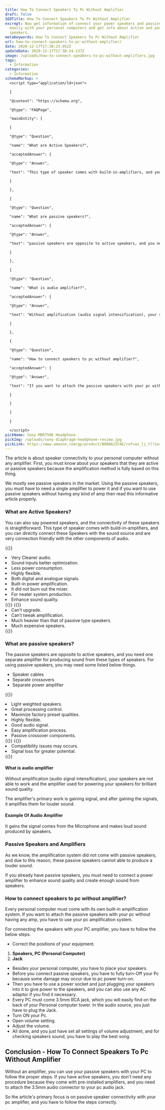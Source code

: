 ```yaml
---
title: How To Connect Speakers To Pc Without Amplifier
draft: false
SEOTitle: How To Connect Speakers To Pc Without Amplifier
excrept: Now get information of connect your power speakers and passive speakers
  easily with your personal computers and get info about active and passive
  speakers.
metaKeywords: How To Connect Speakers To Pc Without Amplifier
url: how-to-connect-speakers-to-pc-without-amplifier/
date: 2020-12-17T17:38:23.952Z
updateDate: 2020-12-17T17:38:24.137Z
image: /uploads/how-to-connect-speakers-to-pc-without-amplifiers.jpg
tags:
  - Information
categories:
  - Information
schemaMarkup: >
  <script type="application/ld+json">

  {

  "@context": "https://schema.org",

  "@type": "FAQPage",

  "mainEntity": [

  {

  "@type": "Question",

  "name": "What are Active Speakers?",

  "acceptedAnswer": {

  "@type": "Answer",

  "text": "This type of speaker comes with build-in-amplifiers, and you can directly connect these Speakers with the sound source and are very connection friendly with the other components of audio."

  }

  },

  {

  "@type": "Question",

  "name": "What are passive speakers?",

  "acceptedAnswer": {

  "@type": "Answer",

  "text": "passive speakers are opposite to active speakers, and you need one separate amplifier for producing sound from these types of speakers. For using passive speakers, you may need some listed below things."

  }

  },

  {

  "@type": "Question",

  "name": "What is audio amplifier?",

  "acceptedAnswer": {

  "@type": "Answer",

  "text": "Without amplification (audio signal intensification), your speakers are not able to work and the amplifier used for powering your speakers for brilliant sound quality."

  }

  },

  {

  "@type": "Question",

  "name": "How to connect speakers to pc without amplifier?",

  "acceptedAnswer": {

  "@type": "Answer",

  "text": "If you want to attach the passive speakers with your pc without having any amp, you have to use your pc amplification system."

  }

  }

  ]

  }

  </script>
pickName: Sony MDR7506 Headphone.
pickImg: /uploads/sony-diaphragm-headphone-review.jpg
pickLink: https://www.amazon.com/gp/product/B000AJIF4E/ref=as_li_tl?ie=UTF8&tag=technikaya-20&camp=1789&creative=9325&linkCode=as2&creativeASIN=B000AJIF4E&linkId=bac568bc2332dd39840b9f3d4e6c00ba
---
```

The article is about speaker connectivity to your personal computer without any amplifier. First, you must know about your speakers that they are active or passive speakers because the amplification method is fully based on this thing. 

We mostly see passive speakers in the market. Using the passive speakers, you must have to need a single amplifier to power it and if you want to use passive speakers without having any kind of amp then read this informative article properly.

### What are Active Speakers?

You can also say powered speakers, and the connectivity of these speakers is straightforward. This type of speaker comes with build-in-amplifiers, and you can directly connect these Speakers with the sound source and are very connection friendly with the other components of audio.

{{<pros>}}

<li>Very Cleaner audio.</li>
<li>Sound inputs better optimization.</li>
<li>Less power consumption.</li>
<li>Highly flexible.</li>
<li>Both digital and analogue signals.</li>
<li>Built-in power amplification. </li>
<li>It did not burn out the mixer.</li>
<li>For neater system production.</li>
<li>Enhance sound quality.</li>
{{</pros>}}
{{<cons>}}
<li>Can’t upgrade.</li>
<li>Can’t tweak amplification.</li>
<li>Much heavier than that of passive type speakers.</li>
<li>Much expensive speakers.</li>
{{</cons>}}

### What are passive speakers?

The passive speakers are opposite to active speakers, and you need one separate amplifier for producing sound from these types of speakers. For using passive speakers, you may need some listed below things.

* Speaker cables
* Separate crossovers
* Separate power amplifier

{{<pros>}}

<li>Light weighted speakers.</li>
<li>Great processing control.</li>
<li>Maximize factory preset qualities.</li>
<li>Highly flexible.</li>
<li>Good audio signal.</li>
<li>Easy amplification process.</li>
<li>Passive crossover components.</li>
{{</pros>}}
{{<cons>}}
<li>Compatibility issues may occurs.</li>
<li>Signal loss for greater potential.</li>
{{</cons>}}

#### What is audio amplifier

Without amplification (audio signal intensification), your speakers are not able to work and the amplifier used for powering your speakers for brilliant sound quality. 

The amplifier's primary work is gaining signal, and after gaining the signals, it amplifies them for louder sound.

#### Example Of Audio Amplifier

It gains the signal comes from the Microphone and makes loud sound produced by speakers.

### Passive Speakers and Amplifiers

As we know, the amplification system did not come with passive speakers, and due to this reason, these passive speakers cannot able to produce a louder sound.

If you already have passive speakers, you must need to connect a power amplifier to enhance sound quality and create enough sound from speakers.

### How to connect speakers to pc without amplifier?

Every personal computer must come with its own built-in amplification system. If you want to attach the passive speakers with your pc without having any amp, you have to use your pc amplification system. 

For connecting the speakers with your PC amplifier, you have to follow the below steps.

* Correct the positions of your equipment.

1. **Speakers, PC (Personal Computer)**
2. **Jack**

* Besides your personal computer, you have to place your speakers.
* Before you connect passive speakers, you have to fully turn-Off your Pc because some damage may occur due to pc power turn-on. 
* Then you have to use a power socket and just plugging your speakers into it to give power to the speakers, and you can also use any AC adaptor if you find it necessary.
* Every PC must come 3.5mm RCA jack, which you will easily find on the back of your Personal computer tower. In the audio source, you just have to plug the Jack.
* Turn ON your Pc.
* Open volume setting.
* Adjust the volume.
* All done, and you just have set all settings of volume adjustment, and for checking speakers sound, you have to play the best song.

## Conclusion - How To Connect Speakers To Pc Without Amplifier

Without an amplifier, you can use your passive speakers with your PC to follow the proper steps. If you have active speakers, you don't need any procedure because they come with pre-installed amplifiers, and you need to attach the 3.5mm audio connector to your pc audio jack. 

So the article's primary focus is on passive speaker connectivity with your pc amplifier, and you have to follow the steps correctly.